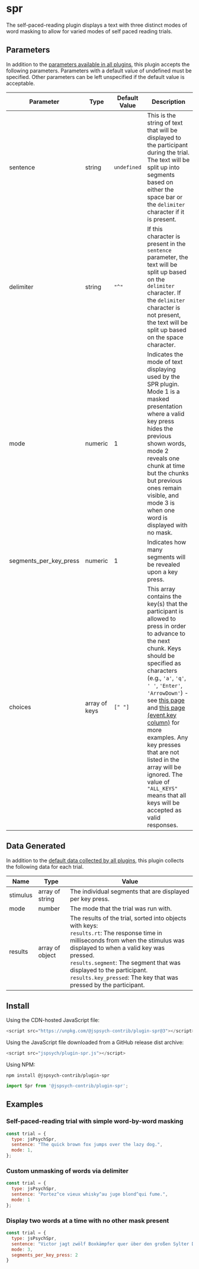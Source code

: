 # spr

The self-paced-reading plugin displays a text with three distinct modes of word masking 
to allow for varied modes of self paced reading trials.

## Parameters

In addition to the [parameters available in all plugins](https://jspsych.org/latest/overview/plugins.md#parameters-available-in-all-plugins), this plugin accepts the following parameters. Parameters with a default value of undefined must be specified. Other parameters can be left unspecified if the default value is acceptable.

| Parameter           | Type             | Default Value      | Description                              |
| ------------------- | ---------------- | ------------------ | ---------------------------------------- |
| sentence | string           | `undefined`             | This is the string of text that will be displayed to the participant during the trial. The text will be split up into segments based on either the space bar or the `delimiter` character if it is present. | 
| delimiter | string           | `"^"`             | If this character is present in the `sentence` parameter, the text will be split up based on the `delimiter` character. If the `delimiter` character is not present, the text will be split up based on the space character. | 
| mode | numeric           | 1                  | Indicates the mode of text displaying used by the SPR plugin. Mode 1 is a masked presentation where a valid key press hides the previous shown words, mode 2 reveals one chunk at time but the chunks but previous ones remain visible, and mode 3 is when one word is displayed with no mask. |
| segments_per_key_press | numeric           | 1            | Indicates how many segments will be revealed upon a key press. | 
| choices | array of keys | `[" "]` | This array contains the key(s) that the participant is allowed to press in order to advance to the next chunk. Keys should be specified as characters (e.g., `'a'`, `'q'`, `' '`, `'Enter'`, `'ArrowDown'`) - see [this page](https://developer.mozilla.org/en-US/docs/Web/API/UI_Events/Keyboard_event_key_values) and [this page (event.key column)](https://www.freecodecamp.org/news/javascript-keycode-list-keypress-event-key-codes/) for more examples. Any key presses that are not listed in the array will be ignored. The value of `"ALL_KEYS"` means that all keys will be accepted as valid responses. |

## Data Generated

In addition to the [default data collected by all plugins](https://jspsych.org/latest/overview/plugins.md#data-collected-by-all-plugins), this plugin collects the following data for each trial.

| Name      | Type    | Value                                    |
| --------- | ------- | ---------------------------------------- |
| stimulus  | array of string | The individual segments that are displayed per key press. |
| mode      | number  | The mode that the trial was run with. |
| results   | array of object | The results of the trial, sorted into objects with keys: <br> `results.rt`: The response time in milliseconds from when the stimulus was displayed to when a valid key was pressed. <br> `results.segment`: The segment that was displayed to the participant. <br> `results.key_pressed`: The key that was pressed by the participant. |

## Install

Using the CDN-hosted JavaScript file:

```js
<script src="https://unpkg.com/@jspsych-contrib/plugin-spr@3"></script>
```

Using the JavaScript file downloaded from a GitHub release dist archive:

```js
<script src="jspsych/plugin-spr.js"></script>
```

Using NPM:

```
npm install @jspsych-contrib/plugin-spr
```

```js
import Spr from '@jspsych-contrib/plugin-spr';
```

## Examples

### Self-paced-reading trial with simple word-by-word masking

```javascript
const trial = {
  type: jsPsychSpr,
  sentence: "The quick brown fox jumps over the lazy dog.",
  mode: 1,
};
```

### Custom unmasking of words via delimiter

```javascript 
const trial = {
  type: jsPsychSpr,
  sentence: "Portez^ce vieux whisky^au juge blond^qui fume.",
  mode: 1
};
```

### Display two words at a time with no other mask present

```javascript
const trial = {
  type: jsPsychSpr,
  sentence: "Victor jagt zwölf Boxkämpfer quer über den großen Sylter Deich.",
  mode: 3,
  segments_per_key_press: 2
}

